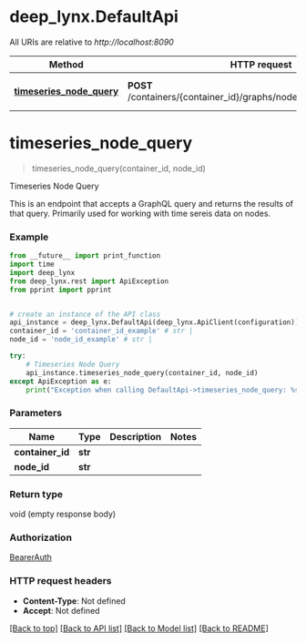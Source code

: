 # deep_lynx.DefaultApi

All URIs are relative to *http://localhost:8090*

Method | HTTP request | Description
------------- | ------------- | -------------
[**timeseries_node_query**](DefaultApi.md#timeseries_node_query) | **POST** /containers/{container_id}/graphs/nodes/{node_id}/timeseries | Timeseries Node Query

# **timeseries_node_query**
> timeseries_node_query(container_id, node_id)

Timeseries Node Query

This is an endpoint that accepts a GraphQL query and returns the results of that query. Primarily used for working with time sereis data on nodes.

### Example
```python
from __future__ import print_function
import time
import deep_lynx
from deep_lynx.rest import ApiException
from pprint import pprint


# create an instance of the API class
api_instance = deep_lynx.DefaultApi(deep_lynx.ApiClient(configuration))
container_id = 'container_id_example' # str | 
node_id = 'node_id_example' # str | 

try:
    # Timeseries Node Query
    api_instance.timeseries_node_query(container_id, node_id)
except ApiException as e:
    print("Exception when calling DefaultApi->timeseries_node_query: %s\n" % e)
```

### Parameters

Name | Type | Description  | Notes
------------- | ------------- | ------------- | -------------
 **container_id** | **str**|  | 
 **node_id** | **str**|  | 

### Return type

void (empty response body)

### Authorization

[BearerAuth](../README.md#BearerAuth)

### HTTP request headers

 - **Content-Type**: Not defined
 - **Accept**: Not defined

[[Back to top]](#) [[Back to API list]](../README.md#documentation-for-api-endpoints) [[Back to Model list]](../README.md#documentation-for-models) [[Back to README]](../README.md)

